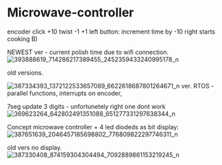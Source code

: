 # Microwave-controller

encoder click +10 twist -1 +1
left button: increment time by -10 
right starts cooking B)

NEWEST ver - current polish time due to wifi connection. 
![393888619_714286217389455_2452359433240995178_n](https://github.com/kacpikoks11/Microwave-controller/assets/94633688/e3451641-492a-4c2f-8505-6a691eb8b853)


old versions.


![387334393_1372122533657089_6622618687801264671_n](https://github.com/kacpikoks11/Microwave-controller/assets/94633688/9d5374b8-8b9b-4156-8f99-17d0652b5f5b)
ver. RTOS - parallel functions, interrupts on encoder,

7seg update 3 digits - unfortunetely right one dont work
![369623264_642802491351088_651277331297638344_n](https://github.com/kacpikoks11/Microwave-controller/assets/94633688/112633ee-3b12-4e69-948d-df1c3f1f20de)

Concept microwave controller + 4 led diodeds as bit display:
![387651639_2046457185698802_776809822297746311_n](https://github.com/kacpikoks11/Microwave-controller/assets/94633688/e7a2c0a4-d81a-4c68-a674-73a43b38ff11)

old vers no display.
![387330408_874159304304494_7092889861153219245_n](https://github.com/kacpikoks11/Microwave-controller/assets/94633688/7e954558-01a0-4ce2-84e3-851fad437402)
